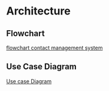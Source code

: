 # Architecture

## Flowchart
[flowchart contact management system](flowchart.png)

## Use Case Diagram
[Use case Diagram](use%20case%20diagram.png)

